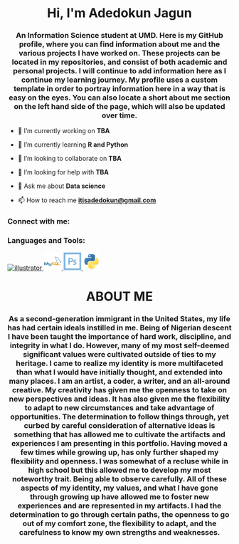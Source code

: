 <h1 align="center">Hi, I'm Adedokun Jagun</h1>
<h3 align="center">An Information Science student at UMD. Here is my GitHub profile, where you can find information about me and the various projects I have worked on. These projects can be located in my repositories, and consist of both academic and personal projects. I will continue to add information here as I continue my learning journey. My profile uses a custom template in order to portray information here in a way that is easy on the eyes. You can also locate a short about me section on the left hand side of the page, which will also be updated over time.</h3>

- 🔭 I’m currently working on **TBA**

- 🌱 I’m currently learning **R and Python**

- 👯 I’m looking to collaborate on **TBA**

- 🤝 I’m looking for help with **TBA**

- 💬 Ask me about **Data science**

- 📫 How to reach me **itisadedokun@gmail.com**

<h3 align="left">Connect with me:</h3>
<p align="left">
</p>

<h3 align="left">Languages and Tools:</h3>
<p align="left"> <a href="https://www.adobe.com/in/products/illustrator.html" target="_blank" rel="noreferrer"> <img src="https://www.vectorlogo.zone/logos/adobe_illustrator/adobe_illustrator-icon.svg" alt="illustrator" width="40" height="40"/> </a> <a href="https://www.mysql.com/" target="_blank" rel="noreferrer"> <img src="https://raw.githubusercontent.com/devicons/devicon/master/icons/mysql/mysql-original-wordmark.svg" alt="mysql" width="40" height="40"/> </a> <a href="https://www.photoshop.com/en" target="_blank" rel="noreferrer"> <img src="https://raw.githubusercontent.com/devicons/devicon/master/icons/photoshop/photoshop-line.svg" alt="photoshop" width="40" height="40"/> </a> <a href="https://www.python.org" target="_blank" rel="noreferrer"> <img src="https://raw.githubusercontent.com/devicons/devicon/master/icons/python/python-original.svg" alt="python" width="40" height="40"/> </a> </p>
<h1 align="center">ABOUT ME</h1>
<h3 align="center">As a second-generation immigrant in the United States, my life has had certain ideals instilled in me. Being of Nigerian descent I have been taught the importance of hard work, discipline, and integrity in what I do. However, many of my most self-deemed significant values were cultivated outside of ties to my heritage. I came to realize my identity is more multifaceted than what I would have initially thought, and extended into many places. I am an artist, a coder, a writer, and an all-around creative. My creativity has given me the openness to take on new perspectives and ideas. It has also given me the flexibility to adapt to new circumstances and take advantage of opportunities. The determination to follow things through, yet curbed by careful consideration of alternative ideas is something that has allowed me to cultivate the artifacts and experiences I am presenting in this portfolio. Having moved a few times while growing up, has only further shaped my flexibility and openness. I was somewhat of a recluse while in high school but this allowed me to develop my most noteworthy trait. Being able to observe carefully. All of these aspects of my identity, my values, and what I have gone through growing up have allowed me to foster new experiences and are represented in my artifacts. I had the determination to go through certain paths, the openness to go out of my comfort zone, the flexibility to adapt, and the carefulness to know my own strengths and weaknesses.</h3>
